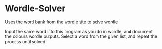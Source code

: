 # Wordle-Solver

Uses the word bank from the wordle site to solve wordle

Input the same word into this program as you do in wordle, and document the colours wordle outputs. Select a word from the given list, and repeat the process until solved
